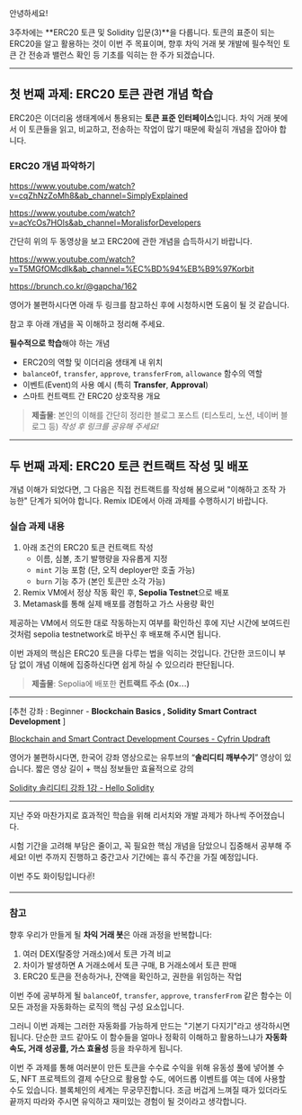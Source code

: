 안녕하세요!

3주차에는 **ERC20 토큰 및 Solidity 입문(3)**을 다룹니다.
토큰의 표준이 되는 ERC20을 알고 활용하는 것이 이번 주 목표이며, 향후 차익 거래 봇 개발에 필수적인 토큰 간 전송과 밸런스 확인 등 기초를 익히는 한 주가 되겠습니다.

---

## **첫 번째 과제:** ERC20 토큰 관련 개념 학습

ERC20은 이더리움 생태계에서 통용되는 **토큰 표준 인터페이스**입니다. 차익 거래 봇에서 이 토큰들을 읽고, 비교하고, 전송하는 작업이 많기 때문에 확실히 개념을 잡아야 합니다.

### **ERC20 개념 파악하기**

https://www.youtube.com/watch?v=cqZhNzZoMh8&ab_channel=SimplyExplained

https://www.youtube.com/watch?v=acYcOs7HOls&ab_channel=MoralisforDevelopers

간단히 위의 두 동영상을 보고 ERC20에 관한 개념을 습득하시기 바랍니다.

https://www.youtube.com/watch?v=T5MGfOMcdIk&ab_channel=%EC%BD%94%EB%B9%97Korbit

https://brunch.co.kr/@gapcha/162

영어가 불편하시다면 아래 두 링크를 참고하신 후에 시청하시면 도움이 될 것 같습니다.

참고 후 아래 개념을 꼭 이해하고 정리해 주세요.

**필수적으로 학습**해야 하는 개념

- ERC20의 역할 및 이더리움 생태계 내 위치
- `balanceOf`, `transfer`, `approve`, `transferFrom`, `allowance` 함수의 역할
- 이벤트(Event)의 사용 예시 (특히 **Transfer**, **Approval**)
- 스마트 컨트랙트 간 ERC20 상호작용 개요

> **제출물**: 본인의 이해를 간단히 정리한 블로그 포스트 (티스토리, 노션, 네이버 블로그 등)
> _작성 후 링크를 공유해 주세요!_

---

## **두 번째 과제:** ERC20 토큰 컨트랙트 작성 및 배포

개념 이해가 되었다면, 그 다음은 직접 컨트랙트를 작성해 봄으로써 "이해하고 조작 가능한" 단계가 되어야 합니다. Remix IDE에서 아래 과제를 수행하시기 바랍니다.

### 실습 과제 내용

1. 아래 조건의 ERC20 토큰 컨트랙트 작성
   - 이름, 심볼, 초기 발행량을 자유롭게 지정
   - `mint` 기능 포함 (단, 오직 deployer만 호출 가능)
   - `burn` 기능 추가 (본인 토큰만 소각 가능)
2. Remix VM에서 정상 작동 확인 후, **Sepolia Testnet**으로 배포
3. Metamask를 통해 실제 배포를 경험하고 가스 사용량 확인

제공하는 VM에서 의도한 대로 작동하는지 여부를 확인하신 후에 지난 시간에 보여드린 것처럼 sepolia testnetwork로 바꾸신 후 배포해 주시면 됩니다.

이번 과제의 핵심은 ERC20 토큰을 다루는 법을 익히는 것입니다. 간단한 코드이니 부담 없이 개념 이해에 집중하신다면 쉽게 하실 수 있으리라 판단됩니다.

> **제출물**: Sepolia에 배포한 **컨트랙트 주소 (0x...)**

---

[추천 강좌 : Beginner - **Blockchain Basics , Solidity Smart Contract Development** ]

[Blockchain and Smart Contract Development Courses - Cyfrin Updraft](https://updraft.cyfrin.io/)

영어가 불편하시다면, 한국어 강좌 영상으로는 유투브의 “**솔리디티 깨부수기**” 영상이 있습니다.
짧은 영상 길이 + 핵심 정보들만 효율적으로 강의

[Solidity 솔리디티 강좌 1강 - Hello Solidity](https://www.youtube.com/watch?v=QYeBPgqKgIc&list=PLJQKWHLhBrxI43w0DU4uQrhWv4Pm1OFlx&ab_channel=D_One)

---

지난 주와 마찬가지로 효과적인 학습을 위해 리서치와 개발 과제가 하나씩 주어졌습니다.

시험 기간을 고려해 부담은 줄이고, 꼭 필요한 핵심 개념을 담았으니 집중해서 공부해 주세요!
이번 주까지 진행하고 중간고사 기간에는 휴식 주간을 가질 예정입니다.

이번 주도 화이팅입니다✌!

---

### 참고

향후 우리가 만들게 될 **차익 거래 봇**은 아래 과정을 반복합니다:

1. 여러 DEX(탈중앙 거래소)에서 토큰 가격 비교
2. 차이가 발생하면 A 거래소에서 토큰 구매, B 거래소에서 토큰 판매
3. ERC20 토큰을 전송하거나, 잔액을 확인하고, 권한을 위임하는 작업

이번 주에 공부하게 될 `balanceOf`, `transfer`, `approve`, `transferFrom` 같은 함수는 이 모든 과정을 자동화하는 로직의 핵심 구성 요소입니다.

그러니 이번 과제는 그러한 자동화를 가능하게 만드는 "기본기 다지기"라고 생각하시면 됩니다. 단순한 코드 같아도 이 함수들을 얼마나 정확히 이해하고 활용하느냐가 **자동화 속도, 거래 성공률, 가스 효율성** 등을 좌우하게 됩니다.

이번 주 과제를 통해 여러분이 만든 토큰을 수수료 수익을 위해 유동성 풀에 넣어볼 수도, NFT 프로젝트의 결제 수단으로 활용할 수도, 에어드롭 이벤트를 여는 데에 사용할 수도 있습니다.
블록체인의 세계는 무궁무진합니다. 조금 버겁게 느껴질 때가 있더라도 끝까지 따라와 주시면 유익하고 재미있는 경험이 될 것이라고 생각합니다.
